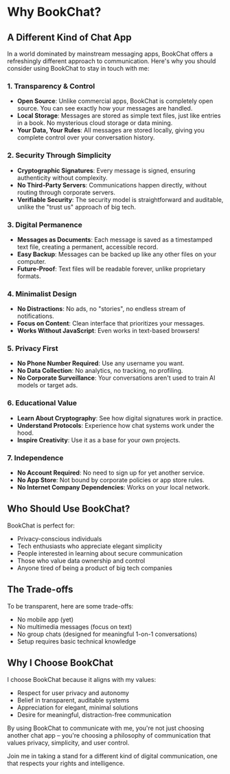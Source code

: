 # Why BookChat?

## A Different Kind of Chat App

In a world dominated by mainstream messaging apps, BookChat offers a refreshingly different approach to communication. Here's why you should consider using BookChat to stay in touch with me:

### 1. Transparency & Control
- **Open Source**: Unlike commercial apps, BookChat is completely open source. You can see exactly how your messages are handled.
- **Local Storage**: Messages are stored as simple text files, just like entries in a book. No mysterious cloud storage or data mining.
- **Your Data, Your Rules**: All messages are stored locally, giving you complete control over your conversation history.

### 2. Security Through Simplicity
- **Cryptographic Signatures**: Every message is signed, ensuring authenticity without complexity.
- **No Third-Party Servers**: Communications happen directly, without routing through corporate servers.
- **Verifiable Security**: The security model is straightforward and auditable, unlike the "trust us" approach of big tech.

### 3. Digital Permanence
- **Messages as Documents**: Each message is saved as a timestamped text file, creating a permanent, accessible record.
- **Easy Backup**: Messages can be backed up like any other files on your computer.
- **Future-Proof**: Text files will be readable forever, unlike proprietary formats.

### 4. Minimalist Design
- **No Distractions**: No ads, no "stories", no endless stream of notifications.
- **Focus on Content**: Clean interface that prioritizes your messages.
- **Works Without JavaScript**: Even works in text-based browsers!

### 5. Privacy First
- **No Phone Number Required**: Use any username you want.
- **No Data Collection**: No analytics, no tracking, no profiling.
- **No Corporate Surveillance**: Your conversations aren't used to train AI models or target ads.

### 6. Educational Value
- **Learn About Cryptography**: See how digital signatures work in practice.
- **Understand Protocols**: Experience how chat systems work under the hood.
- **Inspire Creativity**: Use it as a base for your own projects.

### 7. Independence
- **No Account Required**: No need to sign up for yet another service.
- **No App Store**: Not bound by corporate policies or app store rules.
- **No Internet Company Dependencies**: Works on your local network.

## Who Should Use BookChat?

BookChat is perfect for:
- Privacy-conscious individuals
- Tech enthusiasts who appreciate elegant simplicity
- People interested in learning about secure communication
- Those who value data ownership and control
- Anyone tired of being a product of big tech companies

## The Trade-offs

To be transparent, here are some trade-offs:
- No mobile app (yet)
- No multimedia messages (focus on text)
- No group chats (designed for meaningful 1-on-1 conversations)
- Setup requires basic technical knowledge

## Why I Choose BookChat

I choose BookChat because it aligns with my values:
- Respect for user privacy and autonomy
- Belief in transparent, auditable systems
- Appreciation for elegant, minimal solutions
- Desire for meaningful, distraction-free communication

By using BookChat to communicate with me, you're not just choosing another chat app – you're choosing a philosophy of communication that values privacy, simplicity, and user control.

Join me in taking a stand for a different kind of digital communication, one that respects your rights and intelligence.
